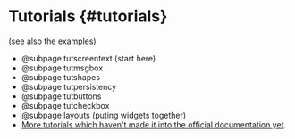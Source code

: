 Tutorials {#tutorials}
=========
(see also the <a href="examples.html">examples</a>)
* @subpage tutscreentext (start here)
* @subpage tutmsgbox
* @subpage tutshapes
* @subpage tutpersistency
* @subpage tutbuttons
* @subpage tutcheckbox
* @subpage layouts (puting widgets together)
* [More tutorials which haven't made it into the official documentation yet](https://sagi-z.github.io/CanvasCV/tutorials "more tutorials").
